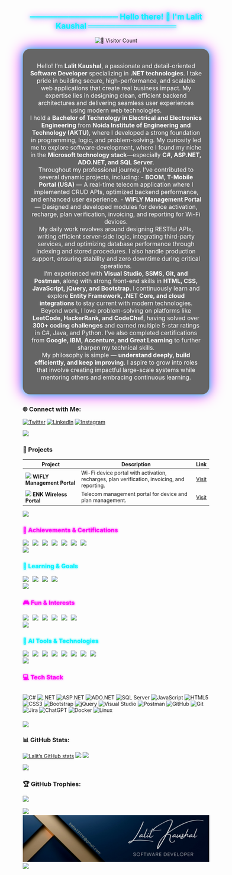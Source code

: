 <h2 align="center" style="color:#00F2FE; text-shadow: 0 0 10px #00F2FE, 0 0 20px #FF00F7;">════════════════ Hello there! 👋 I'm Lalit Kaushal ════════════════</h2>

<p align="center">
  <img src="https://profile-counter.glitch.me/{lalitkaushal007}/count.svg" alt=" 🚀 Visitor Count" width="180" height="24" />
</p>

<div style="background: rgba(0,0,0,0.6); border-radius: 20px; padding: 20px; box-shadow: 0 0 20px #00F2FE, 0 0 40px #FF00F7; margin-bottom: 30px;">
<p align="center" style="color:white; font-size:16px;">
Hello! I’m <b>Lalit Kaushal</b>, a passionate and detail-oriented <b>Software Developer</b> specializing in <b>.NET technologies</b>.  
I take pride in building secure, high-performance, and scalable web applications that create real business impact. My expertise lies in designing clean, efficient backend architectures and delivering seamless user experiences using modern web technologies.  
</br>
I hold a <b>Bachelor of Technology in Electrical and Electronics Engineering</b> from <b>Noida Institute of Engineering and Technology (AKTU)</b>, where I developed a strong foundation in programming, logic, and problem-solving. My curiosity led me to explore software development, where I found my niche in the <b>Microsoft technology stack</b>—especially <b>C#, ASP.NET, ADO.NET, and SQL Server</b>.  
</br>
Throughout my professional journey, I’ve contributed to several dynamic projects, including:  
- <b>BOOM, T-Mobile Portal (USA)</b> — A real-time telecom application where I implemented CRUD APIs, optimized backend performance, and enhanced user experience.  
- <b>WIFLY Management Portal</b> — Designed and developed modules for device activation, recharge, plan verification, invoicing, and reporting for Wi-Fi devices.  
</br>
My daily work revolves around designing RESTful APIs, writing efficient server-side logic, integrating third-party services, and optimizing database performance through indexing and stored procedures. I also handle production support, ensuring stability and zero downtime during critical operations.  
</br>
I’m experienced with <b>Visual Studio, SSMS, Git, and Postman</b>, along with strong front-end skills in <b>HTML, CSS, JavaScript, jQuery, and Bootstrap</b>. I continuously learn and explore <b>Entity Framework, .NET Core, and cloud integrations</b> to stay current with modern technologies.  
</br>
Beyond work, I love problem-solving on platforms like <b>LeetCode, HackerRank, and CodeChef</b>, having solved over <b>300+ coding challenges</b> and earned multiple 5-star ratings in C#, Java, and Python. I’ve also completed certifications from <b>Google, IBM, Accenture, and Great Learning</b> to further sharpen my technical skills.  
</br>
My philosophy is simple — <b>understand deeply, build efficiently, and keep improving</b>. I aspire to grow into roles that involve creating impactful large-scale systems while mentoring others and embracing continuous learning.
</p>
</div>

### 🌐 Connect with Me:
[![Twitter](https://img.shields.io/badge/Twitter-%231877F2.svg?logo=twitter&logoColor=white)](https://x.com/Lalit231216?t=Z1_m1J7YNO1a7D8Dj9C0Vw&s=09) 
[![LinkedIn](https://img.shields.io/badge/LinkedIn-%230077B5.svg?logo=linkedin&logoColor=white)](https://www.linkedin.com/in/lalit-kaushal-7862501b5/) 
[![Instagram](https://img.shields.io/badge/Instagram-%23E4405F.svg?logo=Instagram&logoColor=white)](https://instagram.com/LalitKaushal)



<img src="https://img.shields.io/badge/════════════════════════════════════════════════════════════════════════════════════════════════════════════════════════════════════════════-008080.svg?style=flat&logoColor=#008080">

### 🚀 Projects

| Project | Description | Link |
|---------|-------------|------|
| <img src="https://upload.wikimedia.org/wikipedia/commons/6/6f/Wi-Fi_logo.png" width="30" /> **WIFLY Management Portal** | Wi-Fi device portal with activation, recharges, plan verification, invoicing, and reporting. | [Visit](https://pos.wifly.us) |
| <img src="https://upload.wikimedia.org/wikipedia/commons/1/1a/Enk_Logo.png" width="30" /> **ENK Wireless Portal** | Telecom management portal for device and plan management. | [Visit](https://pos.enkwirelessinc.com) |


<img src="https://img.shields.io/badge/════════════════════════════════════════════════════════════════════════════════════════════════════════════════════════════════════════════-008080.svg?style=flat&logoColor=#008080">


<h3 style="color:#FF00F7; text-shadow:0 0 5px #FF00F7;">🏅 Achievements & Certifications</h3>

<div style="display:flex; flex-wrap:wrap; gap:10px;">
<a href="https://cloud.google.com/certification/data-engineer"><img src="https://img.shields.io/badge/Google-Professional%20Data%20Engineer-4285F4?style=for-the-badge&logo=google&logoColor=white"></a>
<a href="https://www.ibm.com/certify"><img src="https://img.shields.io/badge/IBM-Full%20Stack%20Development-051E3E?style=for-the-badge&logo=ibm&logoColor=white"></a>
<a href="https://www.accenture.com/"><img src="https://img.shields.io/badge/Accenture-Advanced%20.NET%20Developer-0A0A0A?style=for-the-badge&logo=accenture&logoColor=white"></a>
<a href="https://www.greatlearning.in/"><img src="https://img.shields.io/badge/Great%20Learning-Cloud%20%26%20DevOps-FF5733?style=for-the-badge&logo=greatlearning&logoColor=white"></a>
<a href="https://leetcode.com/lalitkaushal007/"><img src="https://img.shields.io/badge/LeetCode-300%2B%20Challenges-F79F1F?style=for-the-badge&logo=leetcode&logoColor=white"></a>
<a href="https://www.hackerrank.com/lalitkaushal007"><img src="https://img.shields.io/badge/HackerRank-5%20Star%20Rating-2EC866?style=for-the-badge&logo=hackerrank&logoColor=white"></a>
<a href="https://www.codechef.com/users/lalitkaushal007"><img src="https://img.shields.io/badge/CodeChef-5%20Star%20Rating-EC6814?style=for-the-badge&logo=codechef&logoColor=white"></a>
</div>

<img src="https://img.shields.io/badge/════════════════════════════════════════════════════════════════════════════════════════════════════════════════════════════════════════════-008080.svg?style=flat&logoColor=#008080">


<h3 style="color:#00F2FE; text-shadow:0 0 5px #00F2FE;">🎯 Learning & Goals</h3>
<div style="display:flex; flex-wrap:wrap; gap:10px;">
<a href="https://dotnet.microsoft.com/"><img src="https://img.shields.io/badge/.NET%20Core-8.0-512BD4?style=for-the-badge&logo=dotnet&logoColor=white"></a>
<a href="https://azure.microsoft.com/"><img src="https://img.shields.io/badge/Azure-Microsoft%20Cloud-0078D4?style=for-the-badge&logo=microsoft-azure&logoColor=white"></a>
<a href="https://microservices.io/"><img src="https://img.shields.io/badge/Microservices-Architecture-FF6F61?style=for-the-badge"></a>
<a href="https://github.com/lalitkaushal007"><img src="https://img.shields.io/badge/Open%20Source-Contributions-4ABF3D?style=for-the-badge&logo=github&logoColor=white"></a>
   

</div>

<img src="https://img.shields.io/badge/════════════════════════════════════════════════════════════════════════════════════════════════════════════════════════════════════════════-008080.svg?style=flat&logoColor=#008080">


<h3 style="color:#FF00F7; text-shadow:0 0 5px #FF00F7;">🎮 Fun & Interests</h3>
<div style="display:flex; flex-wrap:wrap; gap:10px;">
<a href="https://leetcode.com/lalitkaushal007/"><img src="https://img.shields.io/badge/LeetCode-Problem%20Solving-F79F1F?style=for-the-badge&logo=leetcode&logoColor=white"></a>
<a href="https://www.hackerrank.com/lalitkaushal007"><img src="https://img.shields.io/badge/HackerRank-Competitive%20Programming-2EC866?style=for-the-badge&logo=hackerrank&logoColor=white"></a>
<a href="https://www.codechef.com/users/lalitkaushal007"><img src="https://img.shields.io/badge/CodeChef-Programming%20Contests-EC6814?style=for-the-badge&logo=codechef&logoColor=white"></a>
<a href="#"><img src="https://img.shields.io/badge/Photography-Hobby-FF69B4?style=for-the-badge&logo=instagram&logoColor=white"></a>
<a href="#"><img src="https://img.shields.io/badge/Traveling-Adventure-1E90FF?style=for-the-badge&logo=airbnb&logoColor=white"></a>
<a href="#"><img src="https://img.shields.io/badge/Music-Hobby-9400D3?style=for-the-badge&logo=spotify&logoColor=white"></a>
</div>

<img src="https://img.shields.io/badge/════════════════════════════════════════════════════════════════════════════════════════════════════════════════════════════════════════════-008080.svg?style=flat&logoColor=#008080">


<h3 style="color:#00F2FE; text-shadow:0 0 5px #00F2FE;">🤖 AI Tools & Technologies</h3>
<div style="display:flex; flex-wrap:wrap; gap:10px;">
<a href="https://chat.openai.com/"><img src="https://img.shields.io/badge/ChatGPT-OpenAI-74aa9c?style=for-the-badge&logo=openai&logoColor=white"></a>
<a href="https://openai.com/dall-e"><img src="https://img.shields.io/badge/DALL·E-OpenAI-F6D258?style=for-the-badge&logo=openai&logoColor=black"></a>
<a href="https://www.midjourney.com/"><img src="https://img.shields.io/badge/MidJourney-AI-FF0080?style=for-the-badge"></a>
<a href="https://www.anthropic.com/"><img src="https://img.shields.io/badge/Claude-Anthropic-4B8BBE?style=for-the-badge&logo=anthropic&logoColor=white"></a>
<a href="https://bard.google.com/"><img src="https://img.shields.io/badge/Bard-Google-4285F4?style=for-the-badge&logo=google&logoColor=white"></a>
<a href="https://github.com/features/copilot"><img src="https://img.shields.io/badge/GitHub%20Copilot-Microsoft-00C8FF?style=for-the-badge&logo=github&logoColor=white"></a>
<a href="https://stability.ai/stable-diffusion"><img src="https://img.shields.io/badge/Stable%20Diffusion-AI-FBAF00?style=for-the-badge"></a>
<a href="https://openai.com/research/whisper"><img src="https://img.shields.io/badge/Whisper-OpenAI-10A37F?style=for-the-badge&logo=openai&logoColor=white"></a>
</div>

<img src="https://img.shields.io/badge/════════════════════════════════════════════════════════════════════════════════════════════════════════════════════════════════════════════-008080.svg?style=flat&logoColor=#008080">


<h3 style="color:#FF00F7; text-shadow:0 0 5px #FF00F7;">💻 Tech Stack</h3>
<div style="display:flex; flex-wrap:wrap; gap:8px;">


![C#](https://img.shields.io/badge/c%23-%23239120.svg?style=flat&logo=c-sharp&logoColor=white)
![.NET](https://img.shields.io/badge/.NET-512BD4?style=flat&logo=dotnet&logoColor=white)
![ASP.NET](https://img.shields.io/badge/ASP.NET-%230078D4.svg?style=flat&logo=.net&logoColor=white)
![ADO.NET](https://img.shields.io/badge/ADO.NET-%235C2D91.svg?style=flat&logo=dotnet&logoColor=white)
![SQL Server](https://img.shields.io/badge/Microsoft%20SQL%20Server-CC2927?style=flat&logo=microsoft%20sql%20server&logoColor=white)
![JavaScript](https://img.shields.io/badge/javascript-%23323330.svg?style=flat&logo=javascript&logoColor=%23F7DF1E)
![HTML5](https://img.shields.io/badge/html5-%23E34F26.svg?style=flat&logo=html5&logoColor=white)
![CSS3](https://img.shields.io/badge/css3-%231572B6.svg?style=flat&logo=css3&logoColor=white)
![Bootstrap](https://img.shields.io/badge/bootstrap-%23563D7C.svg?style=flat&logo=bootstrap&logoColor=white)
![jQuery](https://img.shields.io/badge/jquery-%230769AD.svg?style=flat&logo=jquery&logoColor=white)
![Visual Studio](https://img.shields.io/badge/Visual%20Studio-5C2D91.svg?style=flat&logo=visual-studio&logoColor=white)
![Postman](https://img.shields.io/badge/Postman-FF6C37?style=flat&logo=postman&logoColor=white)
![GitHub](https://img.shields.io/badge/github-%23121011.svg?style=flat&logo=github&logoColor=white)
![Git](https://img.shields.io/badge/git-%23F05033.svg?style=flat&logo=git&logoColor=white)
![Jira](https://img.shields.io/badge/jira-%230A0FFF.svg?style=flat&logo=jira&logoColor=white)
![ChatGPT](https://img.shields.io/badge/chatGPT-74aa9c?style=flat&logo=openai&logoColor=white)
![Docker](https://img.shields.io/badge/docker-%230db7ed.svg?style=flat&logo=docker&logoColor=white)
![Linux](https://img.shields.io/badge/Linux-FCC624?style=flat&logo=linux&logoColor=black)

<img src="https://img.shields.io/badge/════════════════════════════════════════════════════════════════════════════════════════════════════════════════════════════════════════════-008080.svg?style=flat&logoColor=#008080">
</div>

### 📊 GitHub Stats:
[![Lalit’s GitHub stats](https://github-readme-stats.vercel.app/api?username=lalitkaushal007&theme=dark&count_private=true&show_icons=true)](https://github.com/lalitkaushal007)
![](https://github-readme-streak-stats.herokuapp.com/?user=lalitkaushal007&theme=dark)
![](https://github-readme-stats.vercel.app/api/top-langs/?username=lalitkaushal007&count_private=true&show_icons=true&theme=dark)



<img src="https://img.shields.io/badge/════════════════════════════════════════════════════════════════════════════════════════════════════════════════════════════════════════════-008080.svg?style=flat&logoColor=#008080">



### 🏆 GitHub Trophies:
![](https://github-profile-trophy.vercel.app/?username=lalitkaushal007&theme=radical&no-frame=false&no-bg=false&margin-w=4)



<img src="https://img.shields.io/badge/════════════════════════════════════════════════════════════════════════════════════════════════════════════════════════════════════════════-008080.svg?style=flat&logoColor=#008080">


<img src="https://github.com/lalitkaushal007/lalitkaushal007/blob/main/header_.jpg" />

<img src="https://img.shields.io/badge/══════════════════════════════════════════════════════════════ThankYou_for_Visiting══════════════════════════════════════════════════════════-008080.svg?style=flat&logoColor=#008080">
